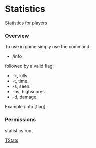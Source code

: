 Statistics
==========

Statistics for players

### Overview
To use in game simply use the command:
- /info

followed by a valid flag:
- -k, kills.
- -t, time.
- -s, seen.
- -hs, highscores.
- -d, damage.

Example /info [flag] <player name>
  
### Permissions
statistics.root 

[TStats](https://tshock.co/xf/index.php?resources/tstats.151/)
